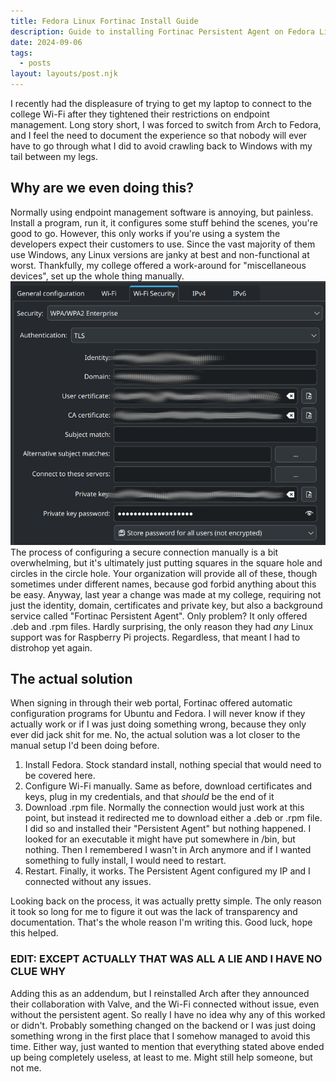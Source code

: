 ```yaml
---
title: Fedora Linux Fortinac Install Guide
description: Guide to installing Fortinac Persistent Agent on Fedora Linux
date: 2024-09-06
tags:
  - posts
layout: layouts/post.njk
---
```


I recently had the displeasure of trying to get my laptop to connect to the college Wi-Fi after they tightened their restrictions on endpoint management. Long story short, I was forced to switch from Arch to Fedora, and I feel the need to document the experience so that nobody will ever have to go through what I did to avoid crawling back to Windows with my tail between my legs.

## Why are we even doing this?

Normally using endpoint management software is annoying, but painless. Install a program, run it, it configures some stuff behind the scenes, you're good to go. However, this only works if you're using a system the developers expect their customers to use. Since the vast majority of them use Windows, any Linux versions are janky at best and non-functional at worst. Thankfully, my college offered a work-around for "miscellaneous devices", set up the whole thing manually.
![Screenshot of network configuration on KDE Plasma](/img/Screenshot_20240906_114655.png)
The process of configuring a secure connection manually is a bit overwhelming, but it's ultimately just putting squares in the square hole and circles in the circle hole. Your organization will provide all of these, though sometimes under different names, because god forbid anything about this be easy. Anyway, last year a change was made at my college, requiring not just the identity, domain, certificates and private key, but also a background service called "Fortinac Persistent Agent". Only problem? It only offered .deb and .rpm files. Hardly surprising, the only reason they had *any* Linux support was for Raspberry Pi projects. Regardless, that meant I had to distrohop yet again.

## The actual solution

When signing in through their web portal, Fortinac offered automatic configuration programs for Ubuntu and Fedora. I will never know if they actually work or if I was just doing something wrong, because they only ever did jack shit for me. No, the actual solution was a lot closer to the manual setup I'd been doing before.

1. Install Fedora.
Stock standard install, nothing special that would need to be covered here.
2. Configure Wi-Fi manually.
Same as before, download certificates and keys, plug in my credentials, and that *should* be the end of it
3. Download .rpm file.
Normally the connection would just work at this point, but instead it redirected me to download either a .deb or .rpm file. I did so and installed their "Persistent Agent" but nothing happened. I looked for an executable it might have put somewhere in /bin, but nothing. Then I remembered I wasn't in Arch anymore and if I wanted something to fully install, I would need to restart. 
4. Restart.
Finally, it works. The Persistent Agent configured my IP and I connected without any issues.

Looking back on the process, it was actually pretty simple. The only reason it took so long for me to figure it out was the lack of transparency and documentation. That's the whole reason I'm writing this. Good luck, hope this helped.

### EDIT: EXCEPT ACTUALLY THAT WAS ALL A LIE AND I HAVE NO CLUE WHY

Adding this as an addendum, but I reinstalled Arch after they announced their collaboration with Valve, and the Wi-Fi connected without issue, even without the persistent agent. So really I have no idea why any of this worked or didn't. Probably something changed on the backend or I was just doing something wrong in the first place that I somehow managed to avoid this time. Either way, just wanted to mention that everything stated above ended up being completely useless, at least to me. Might still help someone, but not me.